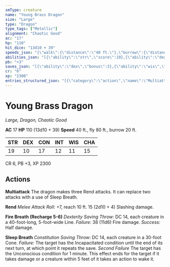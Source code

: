 ```yaml
---
smType: creature
name: "Young Brass Dragon"
size: "Large"
type: "Dragon"
type_tags: ["Metallic"]
alignment: "Chaotic Good"
ac: "17"
hp: "110"
hit_dice: "13d10 + 39"
speeds_json: "{\"walk\":{\"distance\":\"40 ft.\"},\"burrow\":{\"distance\":\"20 ft.\"},\"fly\":{\"distance\":\"80 ft.\"}}"
abilities_json: "[{\"ability\":\"str\",\"score\":19},{\"ability\":\"dex\",\"score\":10},{\"ability\":\"con\",\"score\":17},{\"ability\":\"int\",\"score\":12},{\"ability\":\"wis\",\"score\":11},{\"ability\":\"cha\",\"score\":15}]"
pb: "+3"
saves_json: "[{\"ability\":\"dex\",\"bonus\":3},{\"ability\":\"wis\",\"bonus\":3}]"
cr: "6"
xp: "2300"
entries_structured_json: "[{\"category\":\"action\",\"name\":\"Multiattack\",\"text\":\"The dragon makes three Rend attacks. It can replace two attacks with a use of Sleep Breath.\"},{\"category\":\"action\",\"name\":\"Rend\",\"text\":\"*Melee Attack Roll:* +7, reach 10 ft. 15 (2d10 + 4) Slashing damage.\"},{\"category\":\"action\",\"name\":\"Fire Breath (Recharge 5-6)\",\"text\":\"*Dexterity Saving Throw*: DC 14, each creature in a 40-foot-long, 5-foot-wide Line. *Failure:*  38 (11d6) Fire damage. *Success:*  Half damage.\"},{\"category\":\"action\",\"name\":\"Sleep Breath\",\"text\":\"*Constitution Saving Throw*: DC 14, each creature in a 30-foot Cone. *Failure:*  The target has the Incapacitated condition until the end of its next turn, at which point it repeats the save. *Second Failure* The target has the Unconscious condition for 1 minute. This effect ends for the target if it takes damage or a creature within 5 feet of it takes an action to wake it.\"}]"
---
```


# Young Brass Dragon
*Large, Dragon, Chaotic Good*

**AC** 17
**HP** 110 (13d10 + 39)
**Speed** 40 ft., fly 80 ft., burrow 20 ft.

| STR | DEX | CON | INT | WIS | CHA |
| --- | --- | --- | --- | --- | --- |
| 19 | 10 | 17 | 12 | 11 | 15 |

CR 6, PB +3, XP 2300

## Actions

**Multiattack**
The dragon makes three Rend attacks. It can replace two attacks with a use of Sleep Breath.

**Rend**
*Melee Attack Roll:* +7, reach 10 ft. 15 (2d10 + 4) Slashing damage.

**Fire Breath (Recharge 5-6)**
*Dexterity Saving Throw*: DC 14, each creature in a 40-foot-long, 5-foot-wide Line. *Failure:*  38 (11d6) Fire damage. *Success:*  Half damage.

**Sleep Breath**
*Constitution Saving Throw*: DC 14, each creature in a 30-foot Cone. *Failure:*  The target has the Incapacitated condition until the end of its next turn, at which point it repeats the save. *Second Failure* The target has the Unconscious condition for 1 minute. This effect ends for the target if it takes damage or a creature within 5 feet of it takes an action to wake it.

